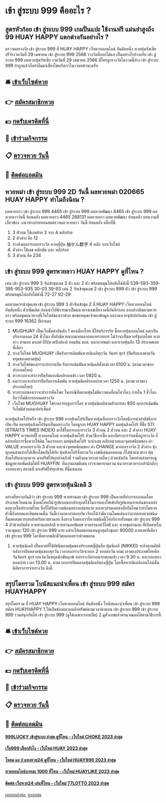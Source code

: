 # เข้า สู่ระบบ 999 คืออะไร ?
## สูตรหัวก้อย เข้า สู่ระบบ 999 เกมปั่นแปะ ใช้งานฟรี แม่นยำสูงถึง 99 HUAY HAPPY แตกต่างกันอย่างไร ?
ตรวจผลรางวัล เข้า สู่ระบบ 999 ที่ HUAY HAPPY เว็บหวยออนไลน์ อันดับหนึ่ง หวยหุ้นรัสเซีย ปรัจำงวดวันที่ 29 เมษายน เข้า สู่ระบบ 999 2566 รางวัลที่ออกได้แก่
เป็นอย่างไรบ้างครับ เข้า สู่ระบบ 999 ผลหวยหุ้นรัสเซีย งวดวันที่ 29 เมษายน 2566 มีใครถูกรางวัลในงวดนี้บ้าง เข้า สู่ระบบ 999 ถ้าถูกแล้วก็อย่าลืมมาเสี่ยงโชคกับเราในงวดหน้านะครับ

## 🛎 [เข้าเว็บไซต์หวย](https://bit.ly/3BG5bNw)
## 👉 [สมัครสมาชิกหวย](https://bit.ly/3BG5bNw)
## 💵 [กดรับเครดิตที่นี่](https://bit.ly/3C3mvgS)
## 👑 [เข้าร่วมกิจกรรม](https://bit.ly/3C3mvgS)
## 📋 [ตรวจหวย วันนี้](https://bit.ly/3C3mvgS)
## 📱 [ติดต่อแอดมิน](https://bit.ly/3C3mvgS)

## หวยพม่า เข้า สู่ระบบ 999 2D วันนี้ ผลหวยพม่า 020665 HUAY HAPPY ทำไมถึงนิยม ?
ผลหวยลาว เข้า สู่ระบบ 999 4465 เข้า สู่ระบบ 999 ผลหวยพัฒนา 4465 เข้า สู่ระบบ 999 ผลหวยลาววันนี้ ย้อนหลัง
ผลหวยลาว 4465 288131
 ผลหวยลาว ผลหวยพัฒนา ย้อนหลัง 
บทความที่เกี่ยวข้อง
 แนวทางถ่ายทอดสดตรวจผล หวยลาว วันนี้ ย้อนหลัง คลิ๊กที่นี่  
1. 3 ตัวบน ใช้เลขท้าย 3 จาก 4 หลักท้าย
2. 2 ตัวล่าง คือ 12
3. อ้างอิงผลการออกรางวัล หวยญี่ปุ่น 抽せん数字 4 หลัก จากเว็บไซต์
4. ตัวล่าง ใช้เลข หลักพัน และ หลักร้อย
5. 3 ตัวบน คือ 234

## เข้า สู่ระบบ 999 สูตรหวยลาว HUAY HAPPY ดูที่ไหน ?
เด่น เข้า สู่ระบบ 999 3 จับเข้าชุดเลข 3 ตัว และ 2 ตัว พร้อมหมุนไปกลับได้ดังนี้
539-593-359-395-953-935
30-03
39-93
เด่น 2 จับเข้าชุดเลข 2 เข้า สู่ระบบ 999 ตัว เข้า สู่ระบบ 999 พร้อมหมุนไปกลับได้ดังนี้
72-27
92-29

คอหวยควรนำชุดเลข เข้า สู่ระบบ 999 3 ตัวจับเข้าชุด 2 ที่ HUAY HAPPY เว็บหวยออนไลน์ อันดับหนึ่ง ตัวเพิ่มเติม ก่อนนำไปพิจารณาเป็นแนวทางเลขเด็ดงวดนี้กันอีกรอบ และฝากติดตามหวยลาว พร้อมชุดแนวทางที่เว็บไซต์ของเราด้วย
ขอขอบคุณเจ้าของข้อมูล
ผลงานหวยซุปเปอร์แม่น เข้า สู่ระบบ 999 16362 ที่ผ่านมา
1. MUGHUAY เป็นเว็บชั้นนำอันดับ 1 ของเมืองไทย มีให้บริการรับ ซื้อหวยหุ้นออนไลน์ และเปิดบริการตลอด 24 ชั่วโมง ทั้งยังมีหวยมากมายหลากหลายรายการ ไม่ว่าจะเป็นหวยรัฐบาลไทย หวยลาว ฮานอย มาเลย์ ยี่กี(หวยปิงปอง) ออมสิน ธกส. และหวยพม่า และหวยหุ้นอีก 13 ประเทศเลยที่เดียว
2. ทางเว็บไซต์ MUGHUAY เปิดรับการเดิมพันหวยนิเคอิทุกวัน จันทร์ ศุกร์ (ปิดรับแทงตามวันหยุดของตลาดหุ้น)
3. ทางเว็บไซต์ของเราจะทำการเปิด รับการเดิมพันหวยนิเคอิตั้งแต่เวลา 0100 น. (ตามเวลาของประเทศไทย)
4. ทางระบบจะทำการปิดรับแทงนิเคอิรอบเช้า เวลา 0920 น.
5. และระบบจะทำการปิดรับการเดิมพัน หวยหุ้นนิเคอิรอบบ่ายเวลา 1250 น. (ตามเวลาของประเทศไทย)
6. ทางระบบของเราจะทำการคืนโพย ในกรณีที่ตลาดหุ้นไม่มีความเคลื่อนไหวใดๆ ภายใน 1 ชั่วโมง ถือว่าไม่มีการออกผลรางวัล
7. เว็บไซต์ MUGHUAY ให้ราคาจ่ายสูงกว่าใคร หวยหุ้นนิเคอิสามตัวบาทละ 850 ทุกการเดิมพันจึงไม่มีส่วนลดเปอร์เซ็นต์

หวยหุ้นสิงคโปร์หรือ เข้า สู่ระบบ 999 หวยสิงคโปร์เป็นหวยหุ้นที่ออกรางวัลโดยมีการนำค่าดัชนีการ เปิด-ปิด ตลาดหุ้นสิงคโปร์มาเป็นผลรางวัล โดยดูจาก HUAY HAPPY ผลหุ้นสิงคโปร์ ที่ชื่อ STI (STRAITS TIMES INDEX) มาใช้ในการออกรางวัล 3 ตัวบน 2 ตัวบน และ 2 ตัวล่าง HUAY HAPPY หวยแฮปปี้ หวยออนไลน์ หวยหุ้นสิงคโปร์ ส่วนวิธีการซื้อ และอัตราการจ่ายเมื่อถูกรางวัล ก็คล้ายกับการซื้อหวยใต้ดิน ในการออก ผลหุ้นสิงคโปร์ จะนำเลข หลักหน่วยและจุดทศนิยมของ ค่า VALUE มาออกรางวัล 3 ตัวบน และนำจุดทศนิยมของ ค่า CHANGE มาออกรางวัล 2 ตัวล่าง ซุ่งทุกคนสามารถไปเสี่ยงโชคกันได้กับ หุ้นสิงคโปร์ซึ่งทางเว็บ เลขดีเด่นดอทคอม ก็ได้นำแนวทาง หุ้นสิงคโปร์และทุกหวย มาเสริฟให้ทุกท่านถึงที่ รวมถึงแนวทางหวยอื่นๆ ด้วยเช่นกัน โดยท่านสามารถดูข้อมูลหวยเพิ่มเติมได้ที่ HUAYFIN  ทีมงานเลขดีเด่น เราจะพยายามรวม แนวทางหวยจากสำนักดังๆ จากหลายๆ สถานที่ มาเสริฟให้ทุกท่าน ที่นี่แน่นอน

## เข้า สู่ระบบ 999 สูตรหวยหุ้นนิเคอิ 3
อย่างที่ทราบกันดีว่า เข้า สู่ระบบ 999 หวยฮานอย เข้า สู่ระบบ 999 เป็นหวยที่ทำการออกผลโดยประเทศเวียดนาม ซึ่งคนไทยก็นำรูปแบบมากประยุกต์ใช้ในการแทงให้เข้ากับรูปแบบการเล่นของเหล่าคอหวยในประเทศไทย ซึ่งก็ได้รับความนิยมอย่างถล่มทลาย หลายๆท่านเคยสงสัยกันไหมว่าทำไมหวยตัวนี้ถึงฮอตและฮิตขนาดนั้น วันนี้เรามาหาคำตอบกัน
เรียกได้ว่ามีความโดดเด่นกว่าการแทงหวยชนิดอื่นพอสมควรเลยสำหรับหวยฮานอย ซึ่งทางเว็บของเราก็หวยชนิดนี้ให้บริการทั้งหมด เข้า สู่ระบบ 999 4 ตัวด้วยกันคือ หวยฮานอยปกติ หวยฮานอยพิเศษ หวยฮานอยวีไอพี และ หวยชุดฮานอย ที่เปิดขายในราคาชุดละ 120 เข้า สู่ระบบ 999 บาท แต่จะให้ผลตอบแทนสูงสุดถึงชุดละ 90000 บาทเลยทีเดียว เข้า สู่ระบบ 999 ใครที่อยากพลิกชีวิตบอกเลยว่าห้ามพลาด
1. หวยหุ้นนิเคอิ เป็นหวยที่ใช้ดัชนีตลาดหุ้นของประเทศญี่ปุ่นคือ หุ้นนิเคอิ (NIKKEI) จะอิงตามดัชนีหลังการปิดตลาดหุ้นของทุกวัน เวลาออกรางวัลจะออก 2 รอบต่อวัน ตามเวลาของประเทศไทยคือ วันจันทร์ ศุกร์ ยกเว้นวันหยุดนักขัตฤกษ์ ออกรางวัลรอบแรกตอนเช้า เวลา 9.30 น. และรอบสองตอนบ่าย เวลา 13.00 น. ตามเวลาการปิดตลาดหุ้นนิเคอิของญี่ปุ่น โดยซื้อหวยนิเคอิออนไลน์นั้น มีอัตราการจ่ายรางวัล ดังนี้

## สรุปโดยรวม โบนัสแนะนำเพื่อน เข้า สู่ระบบ 999 สมัคร HUAYHAPPY
สรุปโดยรวม ที่ HUAY HAPPY เว็บหวยออนไลน์ อันดับหนึ่ง โบนัสแนะนำเพื่อน เข้า สู่ระบบ 999 สมัคร HUAYHAPPY 1.ให้เปิดช่องตลาดหลักทรัพย์ตามเวลาด้านบน เข้า สู่ระบบ 999 เข้า สู่ระบบ 999 รวมสนุกกันได้ เข้า สู่ระบบ 999 (ดูได้เฉพาะรอบเปิด)
2.ดูตัวเลขแล้วคำนวณผลได้ตามวิธีการนี้

## 🛎 [เข้าเว็บไซต์หวย](https://bit.ly/3BG5bNw)
## 👉 [สมัครสมาชิกหวย](https://bit.ly/3BG5bNw)
## 💵 [กดรับเครดิตที่นี่](https://bit.ly/3C3mvgS)
## 👑 [เข้าร่วมกิจกรรม](https://bit.ly/3C3mvgS)
## 📋 [ตรวจหวย วันนี้](https://bit.ly/3C3mvgS)
## 📱 [ติดต่อแอดมิน](https://bit.ly/3C3mvgS)

#### [999LUCKY เข้าสู่ระบบ ล่าสุด ดูที่ไหน - เว็บใหม่ CHOKE 2023 ล่าสุด](https://atom.io/themes/999lucky%20เข้าสู่ระบบ%20ล่าสุด%20ดูที่ไหน%20-%20เว็บใหม่%20choke%202023%20ล่าสุด)
#### [เว็บ999 เลือกยังไง - เว็บใหม่ HUAY 2023 ล่าสุด](https://atom.io/themes/เว็บ999%20เลือกยังไง%20-%20เว็บใหม่%20huay%202023%20ล่าสุด)
#### [โหลด แอ ป แทงหวย24 ดูที่ไหน - เว็บใหม่ HUAY999 2023 ล่าสุด](https://atom.io/themes/โหลด%20แอ%20ป%20แทงหวย24%20ดูที่ไหน%20-%20เว็บใหม่%20huay999%202023%20ล่าสุด)
#### [หวยออนไลน์บาทละ 1000 ที่ไหน - เว็บใหม่ HUAYLIKE 2023 ล่าสุด](https://atom.io/themes/หวยออนไลน์บาทละ%201000%20ที่ไหน%20-%20เว็บใหม่%20huaylike%202023%20ล่าสุด)
#### [ติดต่อ เว็บหวย24 เล่นที่ไหน - เว็บใหม่ 77LOTTO 2023 ล่าสุด](https://atom.io/themes/ติดต่อ%20เว็บหวย24%20เล่นที่ไหน%20-%20เว็บใหม่%2077lotto%202023%20ล่าสุด)

[ผลบอลล่าสุด](https://siamsport.tv "ผลบอลล่าสุด"), [ดูบอลสด](https://siamsport.tv/ดูบอลสด "ดูบอลสด")